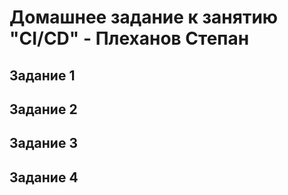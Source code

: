 # Домашнее задание к занятию "CI/CD" - Плеханов Степан
## Задание 1

## Задание 2

## Задание 3

## Задание 4
